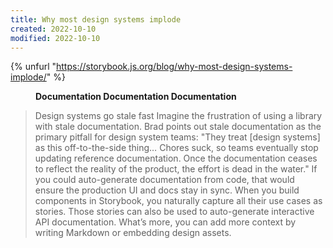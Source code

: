 ```yaml
---
title: Why most design systems implode
created: 2022-10-10
modified: 2022-10-10
---
```


{% unfurl "https://storybook.js.org/blog/why-most-design-systems-implode/" %}

<figure>
	<sl-animated-image src="/assets/img/steve-ballmer-developers-developers-developers.webp" alt="Steve Ballmer screaming Developers, Developers, Developers" ></sl-animated-image>
	<figcaption>
		<strong>Documentation Documentation Documentation</strong>
	</figcaption>
</figure>

> Design systems go stale fast Imagine the frustration of using a library with stale documentation. Brad points out stale documentation as the primary pitfall for design system teams: "They treat [design systems] as this off-to-the-side thing… Chores suck, so teams eventually stop updating reference documentation. Once the documentation ceases to reflect the reality of the product, the effort is dead in the water." If you could auto-generate documentation from code, that would ensure the production UI and docs stay in sync. When you build components in Storybook, you naturally capture all their use cases as stories. Those stories can also be used to auto-generate interactive API documentation. What’s more, you can add more context by writing Markdown or embedding design assets.